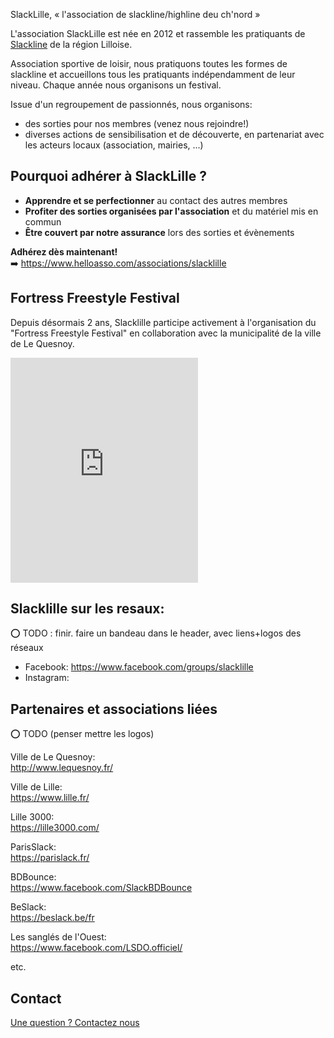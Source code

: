 <p class="lead"> 
    SlackLille, &laquo;&nbsp;l'association de slackline/highline deu ch'nord&nbsp;&raquo;
</p>

L'association SlackLille est née en 2012 et rassemble les pratiquants de [Slackline](https://fr.wikipedia.org/wiki/Slackline) de la région Lilloise. 

Association sportive de loisir, nous pratiquons toutes les formes de slackline et accueillons tous les pratiquants indépendamment de leur niveau. Chaque année nous organisons un festival.

Issue d'un regroupement de passionnés, nous organisons:
- des sorties pour nos membres (venez nous rejoindre!) 
- diverses actions de sensibilisation et de découverte, en partenariat avec les acteurs locaux (association, mairies, ...)

## Pourquoi adhérer à SlackLille ?

- **Apprendre et se perfectionner** au contact des autres membres 
- **Profiter des sorties organisées par l'association** et du matériel mis en commun
- **Être couvert par notre assurance** lors des sorties et évènements


**Adhérez dès maintenant!**  
➡️ https://www.helloasso.com/associations/slacklille

## Fortress Freestyle Festival

Depuis désormais 2 ans, Slacklille participe activement à l'organisation du "Fortress Freestyle Festival" en collaboration avec la municipalité de la ville de Le Quesnoy.

<iframe class="w-full" height="360" src="https://www.youtube.com/embed/Nk5jtqpyA8c?si=9AK-jIg6rZsw0OuA" title="YouTube video player" frameborder="0" allow="accelerometer; autoplay; clipboard-write; encrypted-media; gyroscope; picture-in-picture; web-share" referrerpolicy="strict-origin-when-cross-origin" allowfullscreen></iframe>

## Slacklille sur les resaux:
⭕ TODO : finir. faire un bandeau dans le header, avec liens+logos des réseaux 

- Facebook: https://www.facebook.com/groups/slacklille
- Instagram: 

## Partenaires et associations liées

 ⭕ TODO (penser mettre les logos)

Ville de Le Quesnoy:  
http://www.lequesnoy.fr/

Ville de Lille:   
https://www.lille.fr/

Lille 3000:  
https://lille3000.com/

ParisSlack:  
https://parislack.fr/

BDBounce:  
https://www.facebook.com/SlackBDBounce

BeSlack:  
https://beslack.be/fr

Les sanglés de l'Ouest:  
https://www.facebook.com/LSDO.officiel/

etc.

## Contact

<a href="mailto:slacklille+contact@gmail.com">Une question ? Contactez nous</a>
